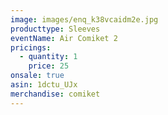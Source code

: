 ```yaml
---
image: images/enq_k38vcaidm2e.jpg
producttype: Sleeves
eventName: Air Comiket 2
pricings:
  - quantity: 1
    price: 25
onsale: true
asin: 1dctu_UJx
merchandise: comiket
---
```

